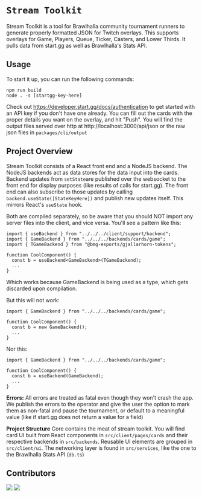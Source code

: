 # `Stream Toolkit`

Stream Toolkit is a tool for Brawlhalla community tournament runners to generate
properly formatted JSON for Twitch overlays. This supports overlays for Game,
Players, Queue, Ticker, Casters, and Lower Thirds. It pulls data from start.gg
as well as Brawlhalla's Stats API.

## Usage

To start it up, you can run the following commands:

```
npm run build
node . -s [startgg-key-here]
```

Check out https://developer.start.gg/docs/authentication to get started with an
API key if you don't have one already. You can fill out the cards with the
proper details you want on the overlay, and hit "Push". You will find the output
files served over http at http://localhost:3000/api/json or the raw json files
in `packages/cli/output`

## Project Overview

Stream Toolkit consists of a React front end and a NodeJS backend. The NodeJS
backends act as data stores for the data input into the cards. Backend updates
from `setState`are published over the websocket to the front end for display
purposes (like results of calls for start.gg). The front end can also subscribe
to those updates by calling `backend.useState([StateKeyHere])` and publish new
updates itself. This mirrors React's `useState` hook.

Both are compiled separately, so be aware that you should NOT import any server
files into the client, and vice versa. You'll see a pattern like this:

```
import { useBackend } from "../../../client/support/backend";
import { GameBackend } from "../../../backends/cards/game";
import { TGameBackend } from "@bmg-esports/gjallarhorn-tokens";

function CoolComponent() {
  const b = useBackend<GameBackend>(TGameBackend);
  ...
}
```

Which works because GameBackend is being used as a type, which gets discarded
upon compilation.

But this will not work:

```
import { GameBackend } from "../../../backends/cards/game";

function CoolComponent() {
  const b = new GameBackend();
  ...
}
```

Nor this:

```
import { GameBackend } from "../../../backends/cards/game";

function CoolComponent() {
  const b = useBackend(GameBackend);
  ...
}
```

**Errors:** All errors are treated as fatal even though they won't crash the
app. We publish the errors to the operator and give the user the option to mark
them as non-fatal and pause the tournament, or default to a meaningful value
(like if start.gg does not return a value for a field)

**Project Structure** Core contains the meat of stream toolkit. You will find
card UI built from React components in `src/client/pages/cards` and their
respective backends in `src/backends`. Reusable UI elements are grouped in
`src/client/ui`. The networking layer is found in `src/services`, like the one
to the Brawlhalla Stats API (`db.ts`)

## Contributors

[![](https://github.com/preyneyv.png?size=50)](https://github.com/preyneyv)
[![](https://github.com/arnabp.png?size=50)](https://github.com/arnabp)

